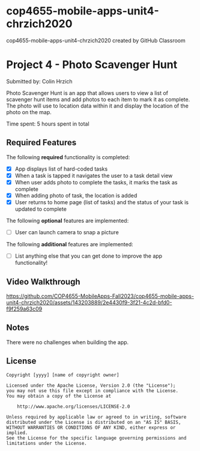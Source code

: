 # cop4655-mobile-apps-unit4-chrzich2020
cop4655-mobile-apps-unit4-chrzich2020 created by GitHub Classroom
# Project 4 - Photo Scavenger Hunt

Submitted by: Colin Hrzich

Photo Scavenger Hunt is an app that allows users to view a list of scavenger hunt items and add photos to each item to mark it as complete. The photo will use to location data within it and display the location of the photo on the map.

Time spent: 5 hours spent in total

## Required Features

The following **required** functionality is completed:

- [x] App displays list of hard-coded tasks
- [x] When a task is tapped it navigates the user to a task detail view
- [x] When user adds photo to complete the tasks, it marks the task as complete
- [x] When adding photo of task, the location is added
- [x] User returns to home page (list of tasks) and the status of your task is updated to complete
 
The following **optional** features are implemented:

- [ ] User can launch camera to snap a picture	

The following **additional** features are implemented:

- [ ] List anything else that you can get done to improve the app functionality!

## Video Walkthrough

https://github.com/COP4655-MobileApps-Fall2023/cop4655-mobile-apps-unit4-chrzich2020/assets/143203889/2e4430f9-3f21-4c2d-bfd0-f9f259a63c09

## Notes

There were no challenges when building the app.

## License

    Copyright [yyyy] [name of copyright owner]

    Licensed under the Apache License, Version 2.0 (the "License");
    you may not use this file except in compliance with the License.
    You may obtain a copy of the License at

        http://www.apache.org/licenses/LICENSE-2.0

    Unless required by applicable law or agreed to in writing, software
    distributed under the License is distributed on an "AS IS" BASIS,
    WITHOUT WARRANTIES OR CONDITIONS OF ANY KIND, either express or implied.
    See the License for the specific language governing permissions and
    limitations under the License.
